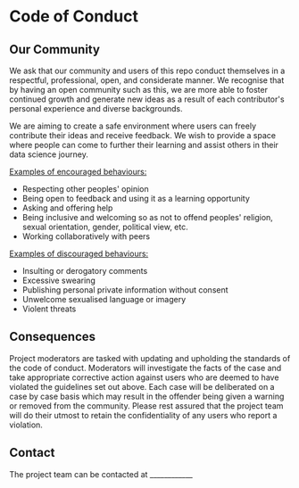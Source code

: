 # Code of Conduct

## Our Community

We ask that our community and users of this repo conduct themselves in a respectful, professional, open, and considerate manner.
We recognise that by having an open community such as this, we are more able to foster continued growth and generate new ideas as a result of each contributor's
personal experience and diverse backgrounds.

We are aiming to create a safe environment where users can freely contribute their ideas and receive feedback. We wish to provide a space where people can come
to further their learning and assist others in their data science journey.



<ins>Examples of encouraged behaviours:

* Respecting other peoples' opinion
* Being open to feedback and using it as a learning opportunity
* Asking and offering help
* Being inclusive and welcoming so as not to offend peoples' religion, sexual orientation, gender, political view, etc.
* Working collaboratively with peers

<ins>Examples of discouraged behaviours:

* Insulting or derogatory comments
* Excessive swearing
* Publishing personal private information without consent
* Unwelcome sexualised language or imagery
* Violent threats



## Consequences
Project moderators are tasked with updating and upholding the standards of the code of conduct.
Moderators will investigate the facts of the case and take appropriate corrective action against users who are deemed to have violated the guidelines set out above.
Each case will be deliberated on a case by case basis which may result in the offender being given a warning or removed from the community.
Please rest assured that the project team will do their utmost to retain the confidentiality of any users who report a violation.


## Contact
The project team can be contacted at ____________
